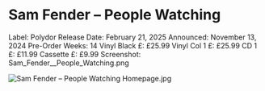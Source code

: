 # Sam Fender – People Watching

Label: Polydor
Release Date: February 21, 2025
Announced: November 13, 2024
Pre-Order Weeks: 14
Vinyl Black £: £25.99
Vinyl Col 1 £: £25.99
CD 1 £: £11.99
Cassette £: £9.99
Screenshot: Sam_Fender__People_Watching.png

![Sam Fender – People Watching Homepage.jpg](Sam%20Fender%20%E2%80%93%20People%20Watching%2027ad3798725d8192abdde741c5ce0f9c/Sam_Fender__People_Watching_Homepage.jpg)